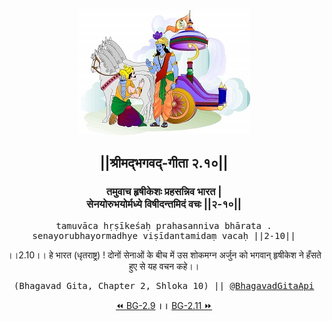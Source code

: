 <center><img src="../../asset/BG.png" alt="#API #bhagavadgitaapi #slok #nodejs #js #api #gitaapi #krishna #hinduism #vedic #ISKCON #shreemadbhagavadgita #technology"/>
<h2>||श्रीमद्‍भगवद्‍-गीता २.१०||</h2>
<h3>तमुवाच हृषीकेशः प्रहसन्निव भारत |<br/>सेनयोरुभयोर्मध्ये विषीदन्तमिदं वचः ||२-१०||</h3>
<pre>tamuvāca hṛṣīkeśaḥ prahasanniva bhārata .<br/>senayorubhayormadhye viṣīdantamidaṃ vacaḥ ||2-10||</pre>
<p>।।2.10।। हे भारत (धृतराष्ट्र) ! दोनों सेनाओं के बीच में उस शोकमग्न अर्जुन को भगवान् हृषीकेश ने हँसते हुए से यह वचन कहे।।</p>
<pre>(Bhagavad Gita, Chapter 2, Shloka 10) || <a href="https://twitter.com/bhagavadgitaapi">@BhagavadGitaApi</a></pre><a href="../../2/9">⏪  BG-2.9</a><b>        ।।        </b><a href="../../2/11">BG-2.11  ⏩</a></center></center>